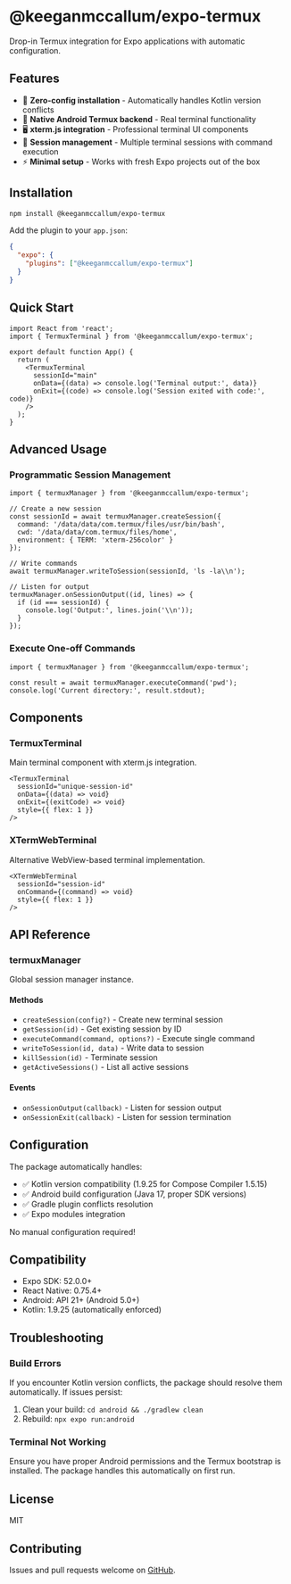 # @keeganmccallum/expo-termux

Drop-in Termux integration for Expo applications with automatic configuration.

## Features

- 🚀 **Zero-config installation** - Automatically handles Kotlin version conflicts
- 📱 **Native Android Termux backend** - Real terminal functionality
- 🖥️ **xterm.js integration** - Professional terminal UI components  
- 🔧 **Session management** - Multiple terminal sessions with command execution
- ⚡ **Minimal setup** - Works with fresh Expo projects out of the box

## Installation

```bash
npm install @keeganmccallum/expo-termux
```

Add the plugin to your `app.json`:

```json
{
  "expo": {
    "plugins": ["@keeganmccallum/expo-termux"]
  }
}
```

## Quick Start

```tsx
import React from 'react';
import { TermuxTerminal } from '@keeganmccallum/expo-termux';

export default function App() {
  return (
    <TermuxTerminal 
      sessionId="main"
      onData={(data) => console.log('Terminal output:', data)}
      onExit={(code) => console.log('Session exited with code:', code)}
    />
  );
}
```

## Advanced Usage

### Programmatic Session Management

```tsx
import { termuxManager } from '@keeganmccallum/expo-termux';

// Create a new session
const sessionId = await termuxManager.createSession({
  command: '/data/data/com.termux/files/usr/bin/bash',
  cwd: '/data/data/com.termux/files/home',
  environment: { TERM: 'xterm-256color' }
});

// Write commands
await termuxManager.writeToSession(sessionId, 'ls -la\\n');

// Listen for output
termuxManager.onSessionOutput((id, lines) => {
  if (id === sessionId) {
    console.log('Output:', lines.join('\\n'));
  }
});
```

### Execute One-off Commands

```tsx
import { termuxManager } from '@keeganmccallum/expo-termux';

const result = await termuxManager.executeCommand('pwd');
console.log('Current directory:', result.stdout);
```

## Components

### TermuxTerminal

Main terminal component with xterm.js integration.

```tsx
<TermuxTerminal
  sessionId="unique-session-id"
  onData={(data) => void}
  onExit={(exitCode) => void}
  style={{ flex: 1 }}
/>
```

### XTermWebTerminal  

Alternative WebView-based terminal implementation.

```tsx
<XTermWebTerminal
  sessionId="session-id"  
  onCommand={(command) => void}
  style={{ flex: 1 }}
/>
```

## API Reference

### termuxManager

Global session manager instance.

#### Methods

- `createSession(config?)` - Create new terminal session
- `getSession(id)` - Get existing session by ID  
- `executeCommand(command, options?)` - Execute single command
- `writeToSession(id, data)` - Write data to session
- `killSession(id)` - Terminate session
- `getActiveSessions()` - List all active sessions

#### Events

- `onSessionOutput(callback)` - Listen for session output
- `onSessionExit(callback)` - Listen for session termination

## Configuration

The package automatically handles:

- ✅ Kotlin version compatibility (1.9.25 for Compose Compiler 1.5.15)
- ✅ Android build configuration (Java 17, proper SDK versions)
- ✅ Gradle plugin conflicts resolution
- ✅ Expo modules integration

No manual configuration required!

## Compatibility

- Expo SDK: 52.0.0+
- React Native: 0.75.4+
- Android: API 21+ (Android 5.0+)
- Kotlin: 1.9.25 (automatically enforced)

## Troubleshooting

### Build Errors

If you encounter Kotlin version conflicts, the package should resolve them automatically. If issues persist:

1. Clean your build: `cd android && ./gradlew clean`
2. Rebuild: `npx expo run:android`

### Terminal Not Working

Ensure you have proper Android permissions and the Termux bootstrap is installed. The package handles this automatically on first run.

## License

MIT

## Contributing

Issues and pull requests welcome on [GitHub](https://github.com/keeganmccallum/mobile-dev-studio).